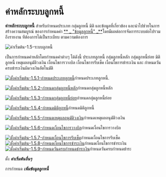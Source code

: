 # ค่าหลักระบบลูกหนี้

**ค่าหลักระบบลูกหนี้** สำหรับกำหนดประเภท กลุ่มลูกหนี้ มิติ
และข้อมูลที่เกี่ยวข้อง และนำไปช่วยในการสร้างความสมบูรณ์ ของการกำหนดค่า [** _
"ข้อมูลลูกหนี้"
_**](http://www.smlaccount.com/manual/?page_id=992)โดยมีผลต่อการจัดการระบบต่อไปรวมถึงรายงาน
ทีต้องการได้เป็นระเบียบ ตามความต้องการ

![ค่าเริ่มต้น-1.5-ระบบลูกหนี้](/images/ค่าเริ่มต้น-1.5-ระบบลูกหนี้.jpg)

เป็นการกำหนดค่าหลักโดยกำหนดค่าต่างๆ ได้ดังนี้ ประเภทลูกหนี้ กลุ่มลูกหนี้หลัก
กลุ่มลูกหนี้ย่อย มิติลูกหนี้ เหตุผลอนุมัติวงเงิน เงื่อนไขการวางบิล
เงื่อนไขการรับเช็ค เงื่อนไขการชำระเงิน และ
กำหนดวันครบชำระเงินผิดวงเงินอัตโนมัติ

[![ตั้งค่าเริ่มต้น-1.5.1-กำหนดประเภทลูกหนี้](/images/ตั้งค่าเริ่มต้น-1.5.1-กำหนดประเภทลูกหนี้.jpg)](/images/ตั้งค่าเริ่มต้น-1.5.1-กำหนดประเภทลูกหนี้.jpg)กำหนดประเภทลูกหนี้.



[![ตั้งค่าเริ่มต้น-1.5.2-กำหนดกลุ่มลูกหนี้หลัก](/images/ตั้งค่าเริ่มต้น-1.5.2-กำหนดกลุ่มลูกหนี้หลัก.jpg)](/images/ตั้งค่าเริ่มต้น-1.5.2-กำหนดกลุ่มลูกหนี้หลัก.jpg)กำหนดกลุ่มลูกหนี้หลัก



[![ตั้งค่าเริ่มต้น-1.5.3-กำหนดกลุ่มลูกหนี้ย่อย](/images/ตั้งค่าเริ่มต้น-1.5.3-กำหนดกลุ่มลูกหนี้ย่อย.jpg)](/images/ตั้งค่าเริ่มต้น-1.5.3-กำหนดกลุ่มลูกหนี้ย่อย.jpg)กำหนดกลุ่มลูกหนี้ย่อย



[![ตั้งค่าเริ่มต้น-1.5.4-กำหนดมิติลูกหนี้](/images/ตั้งค่าเริ่มต้น-1.5.4-กำหนดมิติลูกหนี้.jpg)](/images/ตั้งค่าเริ่มต้น-1.5.4-กำหนดมิติลูกหนี้.jpg)กำหนดมิติลูกหนี้





[![ตั้งค่าเริ่มต้น-1.5.5-กำหนดเหตุผลอนุมัติวงเงิน](/images/ตั้งค่าเริ่มต้น-1.5.5-กำหนดเหตุผลอนุมัติวงเงิน.jpg)](/images/ตั้งค่าเริ่มต้น-1.5.5-กำหนดเหตุผลอนุมัติวงเงิน.jpg)กำหนดเหตุผลอนุมัติวงเงิน



[![ตั้งค่าเริ่มต้น-1.5.6-กำหนดเงื่อนไขการวางบิล](/images/ตั้งค่าเริ่มต้น-1.5.6-กำหนดเงื่อนไขการวางบิล.jpg)](/images/ตั้งค่าเริ่มต้น-1.5.6-กำหนดเงื่อนไขการวางบิล.jpg)กำหนดเงื่อนไขการวางบิล



[![ตั้งค่าเริ่มต้น-1.5.7-กำหนดเงื่อนไขการรับเช็ค](/images/ตั้งค่าเริ่มต้น-1.5.7-กำหนดเงื่อนไขการรับเช็ค.jpg)](/images/ตั้งค่าเริ่มต้น-1.5.7-กำหนดเงื่อนไขการรับเช็ค.jpg)กำหนดเงื่อนไขการรับเช็ค
[![ตั้งค่าเริ่มต้น-1.5.8-กำหนดเงื่อนไขการชำระเงิน](/images/ตั้งค่าเริ่มต้น-1.5.8-กำหนดเงื่อนไขการชำระเงิน.jpg)](/images/ตั้งค่าเริ่มต้น-1.5.8-กำหนดเงื่อนไขการชำระเงิน.jpg)กำหนดเงื่อนไขการชำระเงิน
[![ตั้งค่าเริ่มต้น-1.5.9-กำหนดวันครบกำหนดชำระเงิน](/images/ตั้งค่าเริ่มต้น-1.5.9-กำหนดวันครบกำหนดชำระเงิน.jpg)](/images/ตั้งค่าเริ่มต้น-1.5.9-กำหนดวันครบกำหนดชำระเงิน.jpg)กำหนดวันครบกำหนดชำระ

ตั้ง  _**ค่าเริ่มต้นอื่นๆ**_

การกำหนด **_เพิ่มข้อมูลลูกหนี้_**


